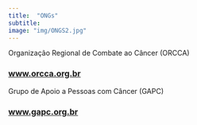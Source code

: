 ```yaml
---
title:  "ONGs"
subtitle:
image: "img/ONGS2.jpg"
---
```


<div style = "text-align: justify;">

Organização Regional de Combate ao Câncer (ORCCA) <br>

<a target = "_blank" href="http://www.orcca.org.br/"><h3 style = "color: #1099e8;">www.orcca.org.br</h3></a>

Grupo de Apoio a Pessoas com Câncer (GAPC)<br>
<a target = "_blank" href="https://www.gapc.org.br/"><h3 style = "color: #1099e8;">www.gapc.org.br</h3></a>
</div>